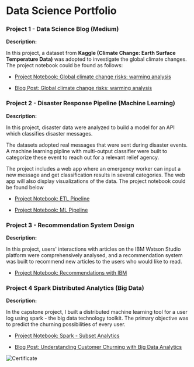 # Data Science Portfolio

### Project 1 - Data Science Blog (Medium)

**Description:** 

In this project, a dataset from **Kaggle (Climate Change: Earth Surface Temperature Data)** was adopted to investigate the global climate changes. The project notebook could be found as follows:

* [Project Notebook: Global climate change risks: warming analysis](https://github.com/derekma666/Data_Sci_Portfolio/blob/a3da3d81aaed586300cf51a48586a38fb7f23fb4/Project%201-Data%20Science%20Blog/Climate.ipynb) 

* [Blog Post: Global climate change risks: warming analysis](https://derekma666.medium.com/global-climate-change-risks-warming-analysis-a20d3da93740)

### Project 2 - Disaster Response Pipeline (Machine Learning)

**Description:**

In this project, disaster data were analyzed to build a model for an API which classifies disaster messages.

The datasets adopted real messages that were sent during disaster events. A machine learning pipline with multi-output classifier were built to categorize these event to reach out for a relevant relief agency.

The project includes a web app where an emergency worker can input a new message and get classification results in several categories. The web app will also display visualizations of the data. The project notebook could be found below

* [Project Notebook: ETL Pipeline](https://github.com/derekma666/Data_Sci_Portfolio/blob/a10dcffed486f438baa33a3874b8f95b3bec2077/Project%202-Disaster%20Response%20Pipeline/data/process_data.py)

* [Project Notebook: ML Pipeline](https://github.com/derekma666/Data_Sci_Portfolio/blob/a10dcffed486f438baa33a3874b8f95b3bec2077/Project%202-Disaster%20Response%20Pipeline/models/train_classifier.py)


### Project 3 - Recommendation System Design

**Description:**

In this project, users' interactions with articles on the IBM Watson Studio platform were comprehensively analysed, and a recommendation system was built to recommend new articles to the users who would like to read. 

* [Project Notebook: Recommendations with IBM](https://github.com/derekma666/Data_Sci_Portfolio/blob/c73615a531b6cb7786b2f5425b34be296e716825/Project%203-Recomendation%20Engines%20(IBM%20Watson%20Studio)/Recommendations_with_IBM.ipynb)

### Project 4 Spark Distributed Analytics (Big Data)

**Description:**

In the capstone project, I built a distributed machine learning tool for a user log using spark - the big data technology toolkit. The primary objective was to predict the churning possibilities of every user. 

* [Project Notebook: Spark - Subset Analytics](https://github.com/derekma666/Data_Sci_Portfolio/blob/c73615a531b6cb7786b2f5425b34be296e716825/Project%204-Sparkify/Sparkify.ipynb)

* [Blog Post: Understanding Customer Churning with Big Data Analytics](https://derekma666.medium.com/churn-prediction-in-sparkify-with-pyspark-2b1ad45db989)


![Certificate](https://user-images.githubusercontent.com/44194994/134960990-407f5ac3-b070-45b1-9de9-4784fc649c77.png)
